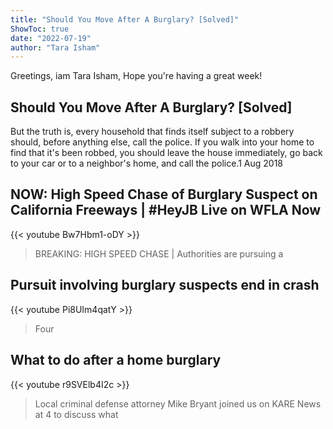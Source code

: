```yaml
---
title: "Should You Move After A Burglary? [Solved]"
ShowToc: true 
date: "2022-07-19"
author: "Tara Isham" 
---
```


Greetings, iam Tara Isham, Hope you're having a great week!
## Should You Move After A Burglary? [Solved]
But the truth is, every household that finds itself subject to a robbery should, before anything else, call the police. If you walk into your home to find that it's been robbed, you should leave the house immediately, go back to your car or to a neighbor's home, and call the police.1 Aug 2018

## NOW: High Speed Chase of Burglary Suspect on California Freeways | #HeyJB Live on WFLA Now
{{< youtube Bw7Hbm1-oDY >}}
>BREAKING: HIGH SPEED CHASE | Authorities are pursuing a 

## Pursuit involving burglary suspects end in crash
{{< youtube Pi8UIm4qatY >}}
>Four 

## What to do after a home burglary
{{< youtube r9SVElb4I2c >}}
>Local criminal defense attorney Mike Bryant joined us on KARE News at 4 to discuss what 

